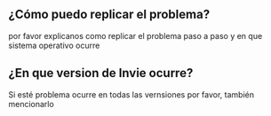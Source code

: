 ## ¿Cómo puedo replicar el problema?
por favor explicanos como replicar el problema paso a paso y en que sistema operativo ocurre
## ¿En que version de Invie ocurre?
Si esté problema ocurre en todas las vernsiones por favor, también mencionarlo
